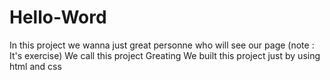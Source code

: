 # Hello-Word
In this project we wanna just great personne who will see our page (note : It's exercise)
We call this project Greating
We built this project just by using html and css
